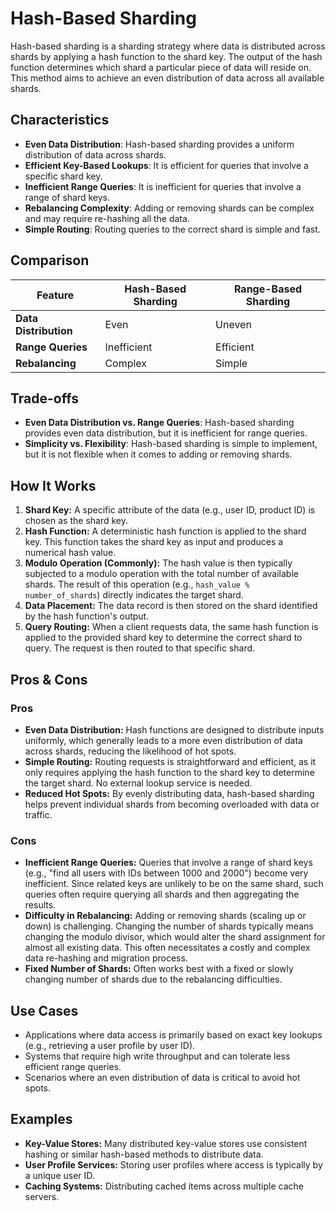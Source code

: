 # Hash-Based Sharding



Hash-based sharding is a sharding strategy where data is distributed across shards by applying a hash function to the shard key. The output of the hash function determines which shard a particular piece of data will reside on. This method aims to achieve an even distribution of data across all available shards.

## Characteristics

- **Even Data Distribution**: Hash-based sharding provides a uniform distribution of data across shards.
- **Efficient Key-Based Lookups**: It is efficient for queries that involve a specific shard key.
- **Inefficient Range Queries**: It is inefficient for queries that involve a range of shard keys.
- **Rebalancing Complexity**: Adding or removing shards can be complex and may require re-hashing all the data.
- **Simple Routing**: Routing queries to the correct shard is simple and fast.

## Comparison

| Feature | Hash-Based Sharding | Range-Based Sharding |
|---|---|---|
| **Data Distribution** | Even | Uneven |
| **Range Queries** | Inefficient | Efficient |
| **Rebalancing** | Complex | Simple |

## Trade-offs

- **Even Data Distribution vs. Range Queries**: Hash-based sharding provides even data distribution, but it is inefficient for range queries.
- **Simplicity vs. Flexibility**: Hash-based sharding is simple to implement, but it is not flexible when it comes to adding or removing shards.

## How It Works

1.  **Shard Key:** A specific attribute of the data (e.g., user ID, product ID) is chosen as the shard key.
2.  **Hash Function:** A deterministic hash function is applied to the shard key. This function takes the shard key as input and produces a numerical hash value.
3.  **Modulo Operation (Commonly):** The hash value is then typically subjected to a modulo operation with the total number of available shards. The result of this operation (e.g., `hash_value % number_of_shards`) directly indicates the target shard.
4.  **Data Placement:** The data record is then stored on the shard identified by the hash function's output.
5.  **Query Routing:** When a client requests data, the same hash function is applied to the provided shard key to determine the correct shard to query. The request is then routed to that specific shard.

## Pros & Cons

### Pros

*   **Even Data Distribution:** Hash functions are designed to distribute inputs uniformly, which generally leads to a more even distribution of data across shards, reducing the likelihood of hot spots.
*   **Simple Routing:** Routing requests is straightforward and efficient, as it only requires applying the hash function to the shard key to determine the target shard. No external lookup service is needed.
*   **Reduced Hot Spots:** By evenly distributing data, hash-based sharding helps prevent individual shards from becoming overloaded with data or traffic.

### Cons

*   **Inefficient Range Queries:** Queries that involve a range of shard keys (e.g., "find all users with IDs between 1000 and 2000") become very inefficient. Since related keys are unlikely to be on the same shard, such queries often require querying all shards and then aggregating the results.
*   **Difficulty in Rebalancing:** Adding or removing shards (scaling up or down) is challenging. Changing the number of shards typically means changing the modulo divisor, which would alter the shard assignment for almost all existing data. This often necessitates a costly and complex data re-hashing and migration process.
*   **Fixed Number of Shards:** Often works best with a fixed or slowly changing number of shards due to the rebalancing difficulties.

## Use Cases

*   Applications where data access is primarily based on exact key lookups (e.g., retrieving a user profile by user ID).
*   Systems that require high write throughput and can tolerate less efficient range queries.
*   Scenarios where an even distribution of data is critical to avoid hot spots.

## Examples

*   **Key-Value Stores:** Many distributed key-value stores use consistent hashing or similar hash-based methods to distribute data.
*   **User Profile Services:** Storing user profiles where access is typically by a unique user ID.
*   **Caching Systems:** Distributing cached items across multiple cache servers.
